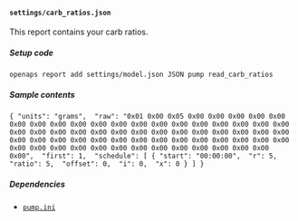 #### `settings/carb_ratios.json`
This report contains your carb ratios.
##### Setup code
`openaps report add settings/model.json JSON pump read_carb_ratios`
##### Sample contents
`{
  "units": "grams", 
  "raw": "0x01 0x00 0x05 0x00 0x00 0x00 0x00 0x00 0x00 0x00 0x00 0x00 0x00 0x00 0x00 0x00 0x00 0x00 0x00 0x00 0x00 0x00 0x00 0x00 0x00 0x00 0x00 0x00 0x00 0x00 0x00 0x00 0x00 0x00 0x00 0x00 0x00 0x00 0x00 0x00 0x00 0x00 0x00 0x00 0x00 0x00 0x00 0x00 0x00 0x00 0x00 0x00 0x00 0x00 0x00 0x00 0x00 0x00 0x00 0x00 0x00 0x00 0x00 0x00", 
  "first": 1, 
  "schedule": [
    {
      "start": "00:00:00", 
      "r": 5, 
      "ratio": 5, 
      "offset": 0, 
      "i": 0, 
      "x": 0
    }
  ]
}`
##### Dependencies
* [`pump.ini`](openaps-device-pump.md)
